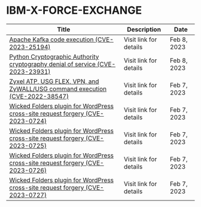 

# IBM-X-FORCE-EXCHANGE

 |Title|Description|Date|
 |---|---|---|
 |[Apache Kafka code execution (CVE-2023-25194)](https://exchange.xforce.ibmcloud.com/activity/list?filter=Vulnerabilities)|Visit link for details|Feb 8, 2023|
 |[Python Cryptographic Authority cryptography denial of service (CVE-2023-23931)](https://exchange.xforce.ibmcloud.com/activity/list?filter=Vulnerabilities)|Visit link for details|Feb 8, 2023|
 |[Zyxel ATP, USG FLEX, VPN, and ZyWALL/USG command execution (CVE-2022-38547)](https://exchange.xforce.ibmcloud.com/activity/list?filter=Vulnerabilities)|Visit link for details|Feb 7, 2023|
 |[Wicked Folders plugin for WordPress cross-site request forgery (CVE-2023-0724)](https://exchange.xforce.ibmcloud.com/activity/list?filter=Vulnerabilities)|Visit link for details|Feb 7, 2023|
 |[Wicked Folders plugin for WordPress cross-site request forgery (CVE-2023-0725)](https://exchange.xforce.ibmcloud.com/activity/list?filter=Vulnerabilities)|Visit link for details|Feb 7, 2023|
 |[Wicked Folders plugin for WordPress cross-site request forgery (CVE-2023-0726)](https://exchange.xforce.ibmcloud.com/activity/list?filter=Vulnerabilities)|Visit link for details|Feb 7, 2023|
 |[Wicked Folders plugin for WordPress cross-site request forgery (CVE-2023-0727)](https://exchange.xforce.ibmcloud.com/activity/list?filter=Vulnerabilities)|Visit link for details|Feb 7, 2023|
 